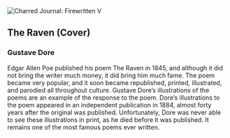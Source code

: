 <div class="artwork-of-the-day">
  <div class="container">
    <div class="img-wrapper">
      <img
        src="https://uploads7.wikiart.org/images/gustave-dore/cover.jpg!Large.jpg"
        alt="Charred Journal: Firewritten V" />
    </div>
    <div class="artwork-detail">
      <div class="artwork-origin"> 
        <h2 class="artwork-name">The Raven (Cover)</h2>
        <h3 class="artist">
          Gustave Dore
        </h3>
      </div>
      <p class="description">
        <span class="artwork-description-text ng-binding" ng-bind-html="viewModel.ArtworkOfTheDay.Description | unsafe">Edgar Allen Poe published his poem The Raven in 1845, and although it did not bring the writer much money, it did bring him much fame. The poem became very popular, and it soon became republished, printed, illustrated, and parodied all throughout culture. Gustave Dore’s illustrations of the poems are an example of the response to the poem. Dore’s illustrations to the poem appeared in an independent publication in 1884, almost forty years after the original was published. Unfortunately, Dore was never able to see these illustrations in print, as he died before it was published. It remains one of the most famous poems ever written. </span>
                        <div class="text-shadow-container" ng-show="showShadow" style=""></div>
      </p>
    </div>
  </div>

</div>

